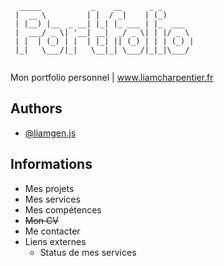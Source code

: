 ```
  _____           _    __      _ _       
 |  __ \         | |  / _|    | (_)      
 | |__) |__  _ __| |_| |_ ___ | |_  ___  
 |  ___/ _ \| '__| __|  _/ _ \| | |/ _ \ 
 | |  | (_) | |  | |_| || (_) | | | (_) |
 |_|   \___/|_|   \__|_| \___/|_|_|\___/ 
                                         
```                                                        

Mon portfolio personnel | www.liamcharpentier.fr




## Authors

- [@liamgen.js](https://www.github.com/liam-gen)


## Informations

- Mes projets
- Mes services
- Mes compétences
- ~~Mon CV~~
- Me contacter
- Liens externes
    - Status de mes services